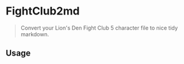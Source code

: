 
# FightClub2md
> Convert your Lion's Den Fight Club 5 character file to nice tidy markdown.

## Usage
